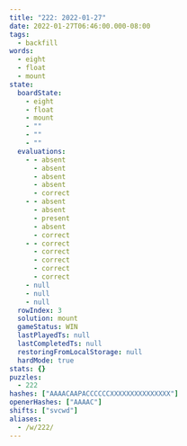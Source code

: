 ```yaml
---
title: "222: 2022-01-27"
date: 2022-01-27T06:46:00.000-08:00
tags:
  - backfill
words:
  - eight
  - float
  - mount
state:
  boardState:
    - eight
    - float
    - mount
    - ""
    - ""
    - ""
  evaluations:
    - - absent
      - absent
      - absent
      - absent
      - correct
    - - absent
      - absent
      - present
      - absent
      - correct
    - - correct
      - correct
      - correct
      - correct
      - correct
    - null
    - null
    - null
  rowIndex: 3
  solution: mount
  gameStatus: WIN
  lastPlayedTs: null
  lastCompletedTs: null
  restoringFromLocalStorage: null
  hardMode: true
stats: {}
puzzles:
  - 222
hashes: ["AAAACAAPACCCCCCXXXXXXXXXXXXXXX"]
openerHashes: ["AAAAC"]
shifts: ["svcwd"]
aliases:
  - /w/222/
---
```

<!-- more -->
